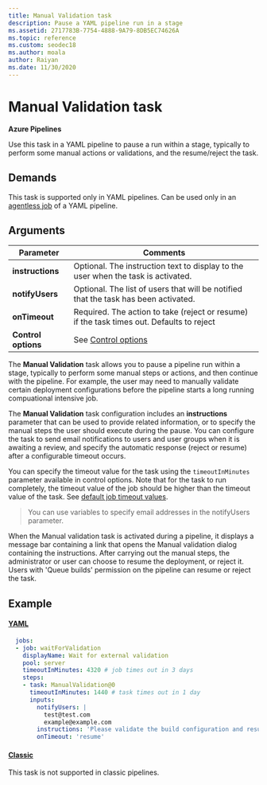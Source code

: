 ```yaml
---
title: Manual Validation task 
description: Pause a YAML pipeline run in a stage
ms.assetid: 2717783B-7754-4888-9A79-8DB5EC74626A
ms.topic: reference
ms.custom: seodec18
ms.author: moala
author: Raiyan
ms.date: 11/30/2020
---
```


# Manual Validation task

**Azure Pipelines**

Use this task in a YAML pipeline to pause a  run within a stage, typically to perform some manual actions or validations, and the resume/reject the task.

## Demands

This task is supported only in YAML pipelines. Can be used only in an [agentless job](../../process/phases.md#server-jobs) of a YAML pipeline. 


## Arguments

| Parameter | Comments |
| --- | --- |
| **instructions** | Optional. The instruction text to display to the user when the task is activated. |
| **notifyUsers** | Optional. The list of users that will be notified that the task has been activated. |
| **onTimeout** | Required. The action to take (reject or resume) if the task times out. Defaults to reject |
| **Control options** | See [Control options](../../process/tasks.md#controloptions) |

The **Manual Validation** task allows you to pause a pipeline run within a stage, typically to perform some
manual steps or actions, and then continue with the pipeline. For example, the user may
need to manually validate  certain deployment configurations before the pipeline starts a long running compuational intensive job.

The **Manual Validation** task configuration includes an **instructions** parameter that
can be used to provide related information, or to specify the manual steps
the user should execute during the pause. You can configure the task to
send email notifications to users and user groups when it is awaiting a review,
and specify the automatic response (reject or resume) after a configurable
timeout occurs.

You can specify the timeout value for the task using the `timeoutInMinutes` parameter available in control options. Note that for the task to run completely, the timeout value of the job should be higher than the timeout value of the task. See [default job timeout values](../../process/phases.md#timeouts). 


> You can use variables to specify email addresses in the notifyUsers parameter.

When the Manual validation task is activated during a pipeline, it displays
a message bar containing  a link that opens the Manual validation dialog containing the instructions.
After carrying out the manual steps, the administrator or user can choose to resume the deployment, or reject it.
Users with 'Queue builds' permission on the pipeline can resume or reject the task.

## Example

#### [YAML](#tab/yaml/)
```yaml
  jobs:  
  - job: waitForValidation
    displayName: Wait for external validation  
    pool: server    
    timeoutInMinutes: 4320 # job times out in 3 days
    steps:   
    - task: ManualValidation@0
      timeoutInMinutes: 1440 # task times out in 1 day
      inputs:
        notifyUsers: |
          test@test.com
          example@example.com
        instructions: 'Please validate the build configuration and resume'
        onTimeout: 'resume'
```
   
#### [Classic](#tab/classic/)

This task is not supported in classic pipelines.
